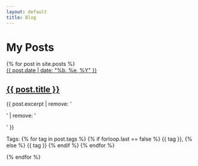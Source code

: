```yaml
---
layout: default
title: Blog
---
```

<div class="blog-wrapper col-md-6 col-md-offset-3">
  <h1 id="blog-title">My Posts</h1>
  {% for post in site.posts %}
  <div class="blog-list row">
    <div>
        <a href="{{ post.url }}">
          <span class="date-holder">{{ post.date | date: "%b. %e, %Y" }}</span>
        </a>
        <div class="caption">
          <a href="{{ post.url }}"><h2>{{ post.title }}</h2></a>
          <p> {{ post.excerpt | remove: '<p>' | remove: '</p>' }} </p>
          <p>Tags: 
          {% for tag in post.tags %}
            {% if forloop.last == false %}
          	  {{ tag }},
            {% else %} 
              {{ tag }} 
            {% endif %}
          {% endfor %}
          </p>
        </div>
    </div>
  </div>
  {% endfor %}
</div>